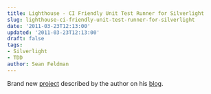 ```yaml
---
title: Lighthouse - CI Friendly Unit Test Runner for Silverlight
slug: lighthouse-ci-friendly-unit-test-runner-for-silverlight
date: '2011-03-23T12:13:00'
updated: '2011-03-23T12:13:00'
draft: false
tags:
- Silverlight
- TDD
author: Sean Feldman
---
```



Brand new [project](http://lighthouse.codeplex.com/) described by the author on his [blog](http://blog.roboblob.com/2011/03/22/lighthouse_silverlight_unit_test_runner_project_released/).


